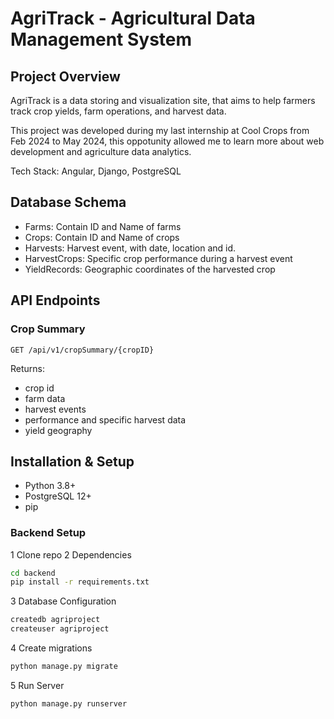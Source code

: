 # AgriTrack - Agricultural Data Management System

## Project Overview

AgriTrack is a data storing and visualization site, that aims to help farmers track crop yields, farm operations, and harvest data.

This project was developed during my last internship at Cool Crops from Feb 2024 to May 2024, this oppotunity allowed me to learn more about web development and agriculture data analytics.

Tech Stack: Angular, Django, PostgreSQL

## Database Schema
- Farms: Contain ID and Name of farms
- Crops: Contain ID and Name of crops
- Harvests: Harvest event, with date, location and id.
- HarvestCrops: Specific crop performance during a harvest event
- YieldRecords: Geographic coordinates of the harvested crop

## API Endpoints

### Crop Summary
```
GET /api/v1/cropSummary/{cropID}
```
Returns: 
- crop id
- farm data
- harvest events
- performance and specific harvest data
- yield geography

## Installation & Setup
- Python 3.8+
- PostgreSQL 12+
- pip

### Backend Setup
1 Clone repo
2 Dependencies
   ```bash
   cd backend
   pip install -r requirements.txt
   ```
3 Database Configuration
   ```bash
   createdb agriproject
   createuser agriproject
   ```
4 Create migrations
   ```bash
   python manage.py migrate
   ```
5 Run Server
   ```bash
   python manage.py runserver
   ```

